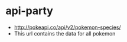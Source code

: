 # api-party

* http://pokeapi.co/api/v2/pokemon-species/
* This url contains the data for all pokemon